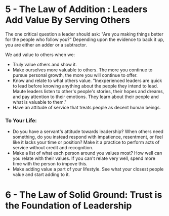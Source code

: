 
# 5 - The Law of Addition : Leaders Add Value By Serving Others

The one critical question a leader should ask: "Are you making things better for the people who follow you?"
Depending upon the evidence to back it up, you are either an adder or a subtractor.

We add value to others when we:
- Truly value others and show it.
- Make ourselves more valuable to others. The more you continue to pursue personal growth, the more you will continue to offer.
- Know and relate to what others value. "Inexperienced leaders are quick to lead before knowing anything about the people they intend to lead. Maute leaders listen to other's people's stories, their hopes and dreams, and pay attention to their emotions. They learn about their people and what is valuable to them."
- Have an attitude of service that treats people as decent human beings.

### To Your Life:
- Do you have a servant's attitude towards leadership? When others need something, do you instead respond with impatience, resentment, or feel like it lacks your time or position? Make it a practice to perform acts of service without credit and recognition.
- Make a list of what each person around you values most? How well can you relate with their values. If you can't relate very well, spend more time with the person to impove this.
- Make adding value a part of your lifestyle. See what your closest people value and start adding to it.

# 6 - The Law of Solid Ground: Trust is the Foundation of Leadership




